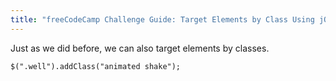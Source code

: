 ```yaml
---
title: "freeCodeCamp Challenge Guide: Target Elements by Class Using jQuery"
---
```


Just as we did before, we can also target elements by classes.

    $(".well").addClass("animated shake");
